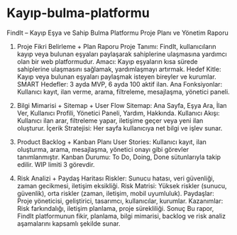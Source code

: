 # Kayıp-bulma-platformu
FindIt – Kayıp Eşya ve Sahip Bulma Platformu
Proje Planı ve Yönetim Raporu

1. Proje Fikri Belirleme + Plan Raporu
Proje Tanımı: FindIt, kullanıcıların kayıp veya bulunan eşyaları paylaşarak sahiplerine ulaşmasına yardımcı olan bir web platformudur.
Amacı: Kayıp eşyaların kısa sürede sahiplerine ulaşmasını sağlamak, yardımlaşmayı artırmak.
Hedef Kitle: Kayıp veya bulunan eşyaları paylaşmak isteyen bireyler ve kurumlar.
SMART Hedefler: 3 ayda MVP, 6 ayda 100 aktif ilan.
Ana Fonksiyonlar: Kullanıcı kayıt, ilan verme, arama, filtreleme, mesajlaşma, yönetici paneli.

2. Bilgi Mimarisi + Sitemap + User Flow
Sitemap: Ana Sayfa, Eşya Ara, İlan Ver, Kullanıcı Profili, Yönetici Paneli, Yardım, Hakkında.
Kullanıcı Akışı: Kullanıcı ilan arar, filtreleme yapar, iletişime geçer veya yeni ilan oluşturur.
İçerik Stratejisi: Her sayfa kullanıcıya net bilgi ve işlev sunar.

3. Product Backlog + Kanban Planı
User Stories: Kullanıcı kayıt, ilan oluşturma, arama, mesajlaşma, yönetici onayı gibi görevler tanımlanmıştır.
Kanban Durumu: To Do, Doing, Done sütunlarıyla takip edilir. WIP limiti 3 görevdir.

4. Risk Analizi + Paydaş Haritası
Riskler: Sunucu hatası, veri güvenliği, zaman gecikmesi, iletişim eksikliği.
Risk Matrisi: Yüksek riskler (sunucu, güvenlik), orta riskler (zaman, iletişim, mobil uyumluluk).
Paydaşlar: Proje yöneticisi, geliştirici, tasarımcı, kullanıcılar, kurumlar.
Kazanımlar: Risk farkındalığı, iletişim planlama, proje sürekliliği.
Sonuç
Bu rapor, FindIt platformunun fikir, planlama, bilgi mimarisi, backlog ve risk analiz aşamalarını kapsamlı şekilde sunar.
